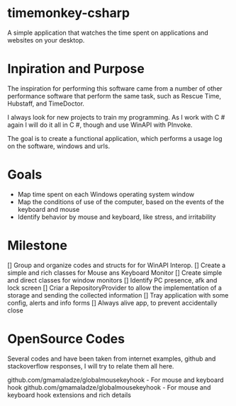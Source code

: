 # timemonkey-csharp
A simple application that watches the time spent on applications and websites on your desktop.

# Inpiration and Purpose
The inspiration for performing this software came from a number of other performance software that perform the same task, such as Rescue Time, Hubstaff, and TimeDoctor.

I always look for new projects to train my programming. As I work with C # again I will do it all in C #, though and use WinAPI with PInvoke.

The goal is to create a functional application, which performs a usage log on the software, windows and urls.

# Goals
* Map time spent on each Windows operating system window
* Map the conditions of use of the computer, based on the events of the keyboard and mouse
* Identify behavior by mouse and keyboard, like stress, and irritability


# Milestone
[] Group and organize codes and structs for for WinAPI Interop.
[] Create a simple and rich classes for Mouse ans Keyboard Monitor
[] Create simple and direct classes for window monitors
[] Identify PC presence, afk and lock screen
[] Criar a RepositoryProvider to allow the implementation of a storage and sending the collected information
[] Tray application with some config, alerts and info forms
[] Always alive app, to prevent accidentally close

# OpenSource Codes
Several codes and have been taken from internet examples, github and stackoverflow responses, I will try to relate them all here.

github.com/gmamaladze/globalmousekeyhook - For mouse and keyboard hook
github.com/gmamaladze/globalmousekeyhook - For mouse and keyboard hook extensions and rich details